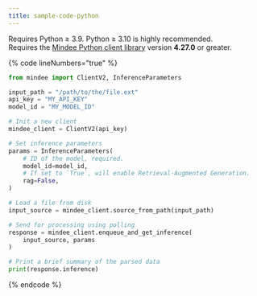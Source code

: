 ```yaml
---
title: sample-code-python
---
```


Requires Python ≥ 3.9. Python ≥ 3.10 is highly recommended.\
Requires the [Mindee Python client library](https://pypi.org/project/mindee/) version **4.27.0** or greater.

{% code lineNumbers="true" %}
```python
from mindee import ClientV2, InferenceParameters

input_path = "/path/to/the/file.ext"
api_key = "MY_API_KEY"
model_id = "MY_MODEL_ID"

# Init a new client
mindee_client = ClientV2(api_key)

# Set inference parameters
params = InferenceParameters(
    # ID of the model, required.
    model_id=model_id,
    # If set to `True`, will enable Retrieval-Augmented Generation.
    rag=False,
)

# Load a file from disk
input_source = mindee_client.source_from_path(input_path)

# Send for processing using polling
response = mindee_client.enqueue_and_get_inference(
    input_source, params
)

# Print a brief summary of the parsed data
print(response.inference)
```
{% endcode %}
